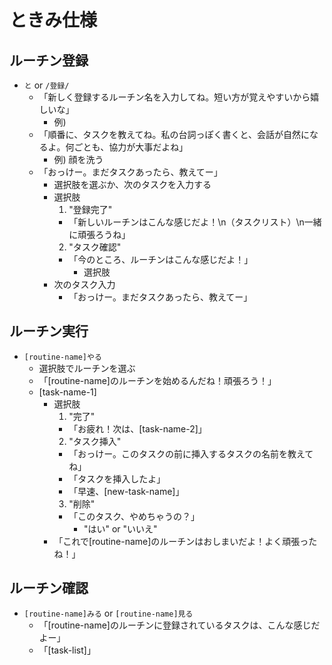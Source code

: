# ときみ仕様
## ルーチン登録
- `と` or `/登録/`
  - 「新しく登録するルーチン名を入力してね。短い方が覚えやすいから嬉しいな」
    - 例)
  - 「順番に、タスクを教えてね。私の台詞っぽく書くと、会話が自然になるよ。何ごとも、協力が大事だよね」
    - 例) 顔を洗う
  - 「おっけー。まだタスクあったら、教えてー」
    - 選択肢を選ぶか、次のタスクを入力する
    - 選択肢
      1. "登録完了"
        - 「新しいルーチンはこんな感じだよ！\n（タスクリスト）\n一緒に頑張ろうね」
      2. "タスク確認"
        - 「今のところ、ルーチンはこんな感じだよ！」
          - 選択肢
    - 次のタスク入力
      - 「おっけー。まだタスクあったら、教えてー」

## ルーチン実行
- `[routine-name]やる`
  - 選択肢でルーチンを選ぶ
  - 「[routine-name]のルーチンを始めるんだね！頑張ろう！」
  - [task-name-1]
    - 選択肢
      1. "完了"
        - 「お疲れ！次は、[task-name-2]」
      2. "タスク挿入"
        - 「おっけー。このタスクの前に挿入するタスクの名前を教えてね」
        - 「タスクを挿入したよ」
        - 「早速、[new-task-name]」
      3. "削除"
        - 「このタスク、やめちゃうの？」
          - "はい" or "いいえ"
    - 「これで[routine-name]のルーチンはおしまいだよ！よく頑張ったね！」

## ルーチン確認
- `[routine-name]みる` or `[routine-name]見る`
  - 「[routine-name]のルーチンに登録されているタスクは、こんな感じだよー」
  - 「[task-list]」
